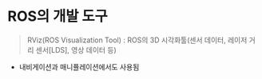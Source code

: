 # ROS의 개발 도구
> RViz(ROS Visualization Tool)
: ROS의 3D 시각화툴(센서 데이터, 레이저 거리 센서[LDS], 영상 데이터 등)
- 내비게이션과 매니퓰레이션에서도 사용됨

